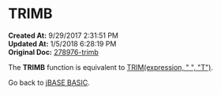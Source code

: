 # TRIMB

**Created At:** 9/29/2017 2:31:51 PM  
**Updated At:** 1/5/2018 6:28:19 PM  
**Original Doc:** [278976-trimb](https://docs.jbase.com/36868-jbase-basic/278976-trimb)  


The **TRIMB** function is equivalent to [TRIM(expression, " ", "T")](278975-trim).

Go back to [jBASE BASIC](263498-jbase-basic).
